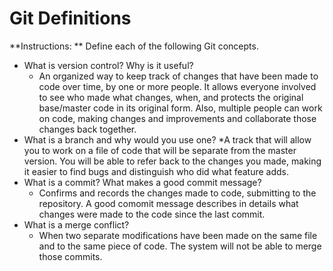 # Git Definitions

**Instructions: ** Define each of the following Git concepts.

* What is version control?  Why is it useful?
	* An organized way to keep track of changes that have been made to code over time, by one or more people. It allows everyone involved to see who made what changes, when, and protects the original base/master code in its original form. Also, multiple people can work on code, making changes and improvements and collaborate those changes back together. 
* What is a branch and why would you use one?
	*A track that will allow you to work on a file of code that will be separate from the master version. You will be able to refer back to the changes you made, making it easier to find bugs and distinguish who did what feature adds. 
* What is a commit? What makes a good commit message?
	* Confirms and records the changes made to code, submitting to the repository. A good comomit message describes in details what changes were made to the code since the last commit. 
* What is a merge conflict?
	* When two separate modifications have been made on the same file and to the same piece of code. The system will not be able to merge those commits. 